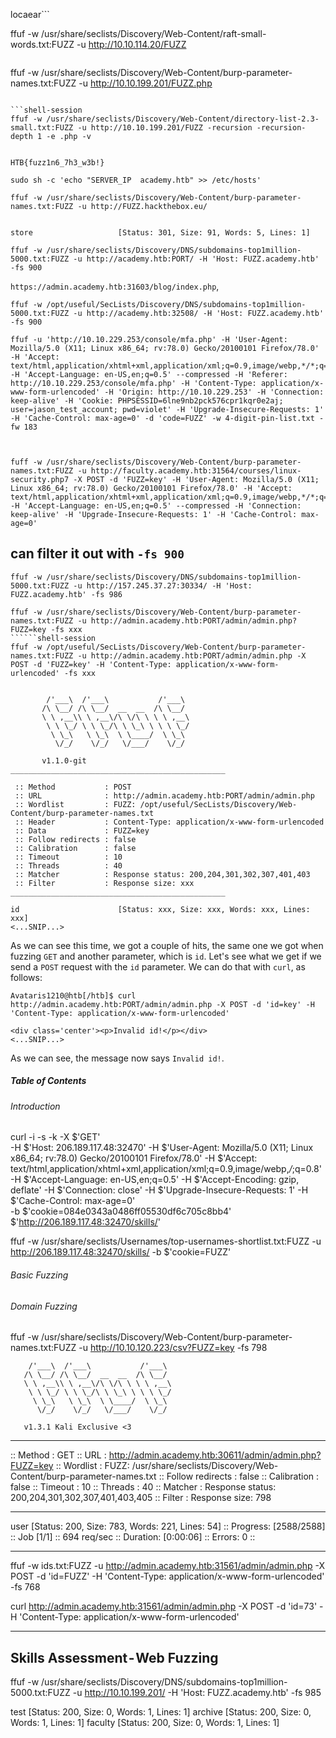 locaear```

ffuf -w /usr/share/seclists/Discovery/Web-Content/raft-small-words.txt:FUZZ -u http://10.10.114.20/FUZZ

```

```
ffuf -w /usr/share/seclists/Discovery/Web-Content/burp-parameter-names.txt:FUZZ -u http://10.10.199.201/FUZZ.php

```

```shell-session
ffuf -w /usr/share/seclists/Discovery/Web-Content/directory-list-2.3-small.txt:FUZZ -u http://10.10.199.201/FUZZ -recursion -recursion-depth 1 -e .php -v


HTB{fuzz1n6_7h3_w3b!}
```

```shell-session
sudo sh -c 'echo "SERVER_IP  academy.htb" >> /etc/hosts'

```


```shell-session
ffuf -w /usr/share/seclists/Discovery/Web-Content/burp-parameter-names.txt:FUZZ -u http://FUZZ.hackthebox.eu/


store                   [Status: 301, Size: 91, Words: 5, Lines: 1]

```

```shell-session
ffuf -w /usr/share/seclists/Discovery/DNS/subdomains-top1million-5000.txt:FUZZ -u http://academy.htb:PORT/ -H 'Host: FUZZ.academy.htb' -fs 900
```

`https://admin.academy.htb:31603/blog/index.php`,

```
ffuf -w /opt/useful/SecLists/Discovery/DNS/subdomains-top1million-5000.txt:FUZZ -u http://academy.htb:32508/ -H 'Host: FUZZ.academy.htb' -fs 900
```

```
ffuf -u 'http://10.10.229.253/console/mfa.php' -H 'User-Agent: Mozilla/5.0 (X11; Linux x86_64; rv:78.0) Gecko/20100101 Firefox/78.0' -H 'Accept: text/html,application/xhtml+xml,application/xml;q=0.9,image/webp,*/*;q=0.8' -H 'Accept-Language: en-US,en;q=0.5' --compressed -H 'Referer: http://10.10.229.253/console/mfa.php' -H 'Content-Type: application/x-www-form-urlencoded' -H 'Origin: http://10.10.229.253' -H 'Connection: keep-alive' -H 'Cookie: PHPSESSID=6lne9nb2pck576cpr1kqr0e2aj; user=jason_test_account; pwd=violet' -H 'Upgrade-Insecure-Requests: 1' -H 'Cache-Control: max-age=0' -d 'code=FUZZ' -w 4-digit-pin-list.txt -fw 183



fuff -w /usr/share/seclists/Discovery/Web-Content/burp-parameter-names.txt:FUZZ -u http://faculty.academy.htb:31564/courses/linux-security.php7 -X POST -d 'FUZZ=key' -H 'User-Agent: Mozilla/5.0 (X11; Linux x86_64; rv:78.0) Gecko/20100101 Firefox/78.0' -H 'Accept: text/html,application/xhtml+xml,application/xml;q=0.9,image/webp,*/*;q=0.8' -H 'Accept-Language: en-US,en;q=0.5' --compressed -H 'Connection: keep-alive' -H 'Upgrade-Insecure-Requests: 1' -H 'Cache-Control: max-age=0'
```
 ## can filter it out with `-fs 900`
```
ffuf -w /usr/share/seclists/Discovery/DNS/subdomains-top1million-5000.txt:FUZZ -u http://157.245.37.27:30334/ -H 'Host: FUZZ.academy.htb' -fs 986
```


```shell-session
ffuf -w /usr/share/seclists/Discovery/Web-Content/burp-parameter-names.txt:FUZZ -u http://admin.academy.htb:PORT/admin/admin.php?FUZZ=key -fs xxx
``````shell-session
ffuf -w /opt/useful/SecLists/Discovery/Web-Content/burp-parameter-names.txt:FUZZ -u http://admin.academy.htb:PORT/admin/admin.php -X POST -d 'FUZZ=key' -H 'Content-Type: application/x-www-form-urlencoded' -fs xxx


        /'___\  /'___\           /'___\       
       /\ \__/ /\ \__/  __  __  /\ \__/       
       \ \ ,__\\ \ ,__\/\ \/\ \ \ \ ,__\      
        \ \ \_/ \ \ \_/\ \ \_\ \ \ \ \_/      
         \ \_\   \ \_\  \ \____/  \ \_\       
          \/_/    \/_/   \/___/    \/_/       

       v1.1.0-git
________________________________________________

 :: Method           : POST
 :: URL              : http://admin.academy.htb:PORT/admin/admin.php
 :: Wordlist         : FUZZ: /opt/useful/SecLists/Discovery/Web-Content/burp-parameter-names.txt
 :: Header           : Content-Type: application/x-www-form-urlencoded
 :: Data             : FUZZ=key
 :: Follow redirects : false
 :: Calibration      : false
 :: Timeout          : 10
 :: Threads          : 40
 :: Matcher          : Response status: 200,204,301,302,307,401,403
 :: Filter           : Response size: xxx
________________________________________________

id                      [Status: xxx, Size: xxx, Words: xxx, Lines: xxx]
<...SNIP...>
```

As we can see this time, we got a couple of hits, the same one we got when fuzzing `GET` and another parameter, which is `id`. Let's see what we get if we send a `POST` request with the `id` parameter. We can do that with `curl`, as follows:

```shell-session
Avataris1210@htb[/htb]$ curl http://admin.academy.htb:PORT/admin/admin.php -X POST -d 'id=key' -H 'Content-Type: application/x-www-form-urlencoded'

<div class='center'><p>Invalid id!</p></div>
<...SNIP...>
```

As we can see, the message now says `Invalid id!`.

##### Table of Contents

###### Introduction

curl -i -s -k -X $'GET' \
    -H $'Host: 206.189.117.48:32470' -H $'User-Agent: Mozilla/5.0 (X11; Linux x86_64; rv:78.0) Gecko/20100101 Firefox/78.0' -H $'Accept: text/html,application/xhtml+xml,application/xml;q=0.9,image/webp,*/*;q=0.8' -H $'Accept-Language: en-US,en;q=0.5' -H $'Accept-Encoding: gzip, deflate' -H $'Connection: close' -H $'Upgrade-Insecure-Requests: 1' -H $'Cache-Control: max-age=0' \
    -b $'cookie=084e0343a0486ff05530df6c705c8bb4' \
    $'http://206.189.117.48:32470/skills/'

ffuf -w /usr/share/seclists/Usernames/top-usernames-shortlist.txt:FUZZ -u 
http://206.189.117.48:32470/skills/ -b $'cookie=FUZZ' 

###### Basic Fuzzing

###### Domain Fuzzing

ffuf -w /usr/share/seclists/Discovery/Web-Content/burp-parameter-names.txt:FUZZ -u http://10.10.120.223/csv?FUZZ=key -fs 798

        /'___\  /'___\           /'___\       
       /\ \__/ /\ \__/  __  __  /\ \__/       
       \ \ ,__\\ \ ,__\/\ \/\ \ \ \ ,__\      
        \ \ \_/ \ \ \_/\ \ \_\ \ \ \ \_/      
         \ \_\   \ \_\  \ \____/  \ \_\       
          \/_/    \/_/   \/___/    \/_/       

       v1.3.1 Kali Exclusive <3
________________________________________________

 :: Method           : GET
 :: URL              : http://admin.academy.htb:30611/admin/admin.php?FUZZ=key
 :: Wordlist         : FUZZ: /usr/share/seclists/Discovery/Web-Content/burp-parameter-names.txt
 :: Follow redirects : false
 :: Calibration      : false
 :: Timeout          : 10
 :: Threads          : 40
 :: Matcher          : Response status: 200,204,301,302,307,401,403,405
 :: Filter           : Response size: 798
________________________________________________

user                    [Status: 200, Size: 783, Words: 221, Lines: 54]
:: Progress: [2588/2588] :: Job [1/1] :: 694 req/sec :: Duration: [0:00:06] :: Errors: 0 ::

---

ffuf -w ids.txt:FUZZ -u http://admin.academy.htb:31561/admin/admin.php -X POST -d 'id=FUZZ' -H 'Content-Type: application/x-www-form-urlencoded' -fs 768

curl http://admin.academy.htb:31561/admin/admin.php -X POST -d 'id=73' -H 'Content-Type: application/x-www-form-urlencoded'

---

## Skills Assessment - Web Fuzzing
ffuf -w /usr/share/seclists/Discovery/DNS/subdomains-top1million-5000.txt:FUZZ -u http://10.10.199.201/ -H 'Host: FUZZ.academy.htb' -fs 985

test                    [Status: 200, Size: 0, Words: 1, Lines: 1]
archive                 [Status: 200, Size: 0, Words: 1, Lines: 1]
faculty                 [Status: 200, Size: 0, Words: 1, Lines: 1]
